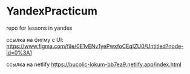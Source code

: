 # YandexPracticum
repo for lessons in yandex

ссылка на фигму с UI: https://www.figma.com/file/0E1vENv1yePwxfoCEqIZU0/Untitled?node-id=0%3A1

ссылка на netlify https://bucolic-lokum-bb7ea9.netlify.app/index.html
